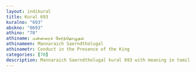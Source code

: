 ```yaml
---
layout: indikural
title: Kural 693
kuralno: "693"
abskno: "0693"
athino: "70"
athiname: மன்னரைச் சேர்ந்தொழுதல்
athinameen: Mannaraich Saerndtholugal
athinametr: Conduct in the Presence of the King
categories: [70]
description: Mannaraich Saerndtholugal kural 693 with meaning in tamil and english 
---
```



